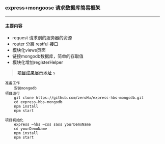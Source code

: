 ### express+mongoose 请求数据库简易框架
------
#### 主要内容
* request 请求别的服务器的资源
* router 分离 restful 接口
* 模块化views页面
* 链接mongodb数据库，简单的存取值
* 模块化增加registerHelper

> [项目成果展示地址](http://www.zeroyh.cn)
s
```
准备工作
    安装mongodb
项目运行
    git clone https://github.com/zeroHu/express-hbs-mongodb.git
    cd express-hbs-mongodb
    npm install
    npm start
```

```
项目初始化
    express –hbs –css sass yourDemoName
    cd yourDemoName
    npm install
    npm start
```
